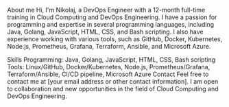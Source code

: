 
About me
Hi, I'm Nikolaj, a DevOps Engineer with a 12-month full-time training in Cloud Computing and DevOps Engineering. I have a passion for programming and expertise in several programming languages, including Java, Golang, JavaScript, HTML, CSS, and Bash scripting. I also have experience working with various tools, such as GitHub, Docker, Kubernetes, Node.js, Prometheus, Grafana, Terraform, Ansible, and Microsoft Azure.

Skills
Programming: Java, Golang, JavaScript, HTML, CSS, Bash scripting
Tools: Linux/GitHub, Docker/Kubernetes, Node.js, Prometheus/Grafana, Terraform/Ansible, CI/CD pipeline, Microsoft Azure
Contact
Feel free to contact me at [your email address or other contact information]. I am open to collaboration and new opportunities in the field of Cloud Computing and DevOps Engineering.